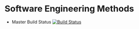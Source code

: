 # Software Engineering Methods

- Master Build Status [![Build Status](https://travis-ci.org/Val-01/sem.svg?branch=master)](https://travis-ci.org/Val-01/sem.svg?branch=main)